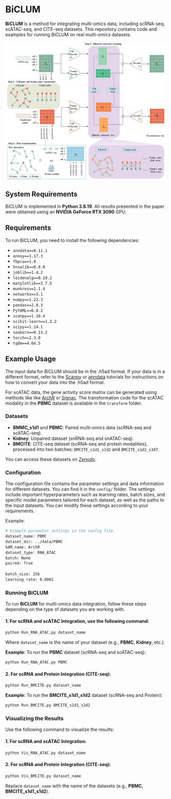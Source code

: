 # BiCLUM

**BiCLUM** is a method for integrating multi-omics data, including scRNA-seq, scATAC-seq, and CITE-seq datasets. This repository contains code and examples for running BiCLUM on real multi-omics datasets.

![image](https://github.com/LiminLi-xjtu/BiCLUM/blob/master/img/BiCLUM_arch.jpg)

## System Requirements

BiCLUM is implemented in **Python 3.8.19**. All results presented in the paper were obtained using an **NVIDIA GeForce RTX 3090** GPU.


## Requirements

To run BiCLUM, you need to install the following dependencies:

- `anndata==0.11.1`
- `annoy==1.17.3`
- `fbpca==1.0`
- `hnswlib==0.8.0`
- `joblib==1.4.2`
- `leidenalg==0.10.2`
- `matplotlib==3.7.5`
- `munkres==1.1.4`
- `networkx==3.1`
- `numpy==1.22.3`
- `pandas==2.0.3`
- `PyYAML==6.0.2`
- `scanpy==1.10.4`
- `scikit-learn==1.3.2`
- `scipy==1.14.1`
- `seaborn==0.13.2`
- `torch==2.3.0`
- `tqdm==4.66.5`


## Example Usage

The input data for BiCLUM should be in the .h5ad format. If your data is in a different format, refer to the [Scanpy](https://scanpy.readthedocs.io/en/stable/) or [anndata](https://anndata.readthedocs.io/en/stable/) tutorials for instructions on how to convert your data into the .h5ad format.

For scATAC data, the gene activity score matrix can be generated using methods like like [ArchR](https://www.archrproject.com/) or [Signac](https://stuartlab.org/signac/). The transformation code for the scATAC modality in the **PBMC** dataset is available in the `transform` folder.


### Datasets

- **BMMC_s1d1** and **PBMC**: Paired multi-omics data (scRNA-seq and scATAC-seq).
- **Kidney**: Unpaired dataset (snRNA-seq and snATAC-seq).
- **BMCITE**: CITE-seq dataset (scRNA-seq and protein modalities), processed into two batches: `BMCITE_s1d1_s1d2` and `BMCITE_s1d2_s3d7`.

You can access these datasets on [Zenodo](https://zenodo.org/uploads/14506611).

### Configuration

The configuration file contains the parameter settings and data information for different datasets. You can find it in the `config/` folder. The settings include important hyperparameters such as learning rates, batch sizes, and specific model parameters tailored for each dataset, as well as the paths to the input datasets. You can modify these settings according to your requirements.

Example:

```bash
# Example parameter settings in the config file
dataset_name: PBMC
dataset_dir: ../data/PBMC
GAM_name: ArchR
dataset_type: RNA_ATAC
batch: None
paired: True

batch_size: 256
learning_rate: 0.0001
```

### Running BiCLUM

To run **BiCLUM** for multi-omics data integration, follow these steps depending on the type of datasets you are working with.

#### 1. For scRNA and scATAC Integration, use the following command:

```bash
python Run_RNA_ATAC.py dataset_name
```

Where `dataset_name` is the name of your dataset (e.g., **PBMC**, **Kidney**, etc.).

**Example**: To run the **PBMC** dataset (scRNA-seq and scATAC-seq):

```bash
python Run_RNA_ATAC.py PBMC
```

#### 2. **For scRNA and Protein Integration (CITE-seq)**:

```bash
python Run_BMCITE.py dataset_name
```

**Example**: To run the **BMCITE_s1d1_s1d2** dataset (scRNA-seq and Protein):

```bash
python Run_BMCITE.py BMCITE_s1d1_s1d2
```


### Visualizing the Results

Use the following command to visualize the results:

#### 1. **For scRNA and scATAC Integration**:

```bash
python Vis_RNA_ATAC.py dataset_name
```

#### 2. **For scRNA and Protein Integration (CITE-seq)**:

```bash
python Vis_BMCITE.py dataset_name
```

Replace `dataset_name` with the name of the datasets (e.g., **PBMC**, **BMCITE_s1d1_s1d2**).
